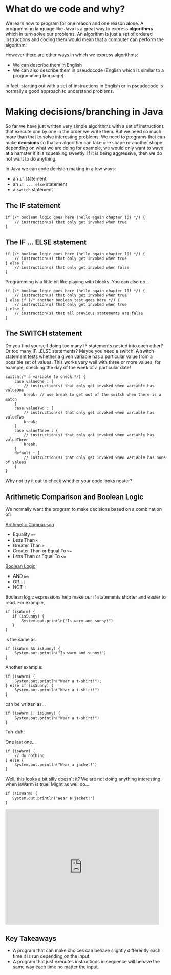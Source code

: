 # What do we code and why?

We learn how to program for one reason and one reason alone. A programming language like Java is a great way to express <b>algorithms</b> which in turn solve our problems. An algorithm is just a set of ordered instructions and coding them would mean that a computer can perform the algorithm!

However there are other ways in which we express algorithms:
- We can describe them in English
- We can also describe them in pseudocode (English which is similar to a programming language)

In fact, starting out with a set of instructions in English or in pseudocode is normally a good approach to understand problems.

# Making decisions/branching in Java

So far we have just written very simple algorithms with a set of instructions that execute one by one in the order we write them.
But we need so much more than that to solve interesting problems. We need to programs that can make **decisions** so that an algorithm can take one shape or another shape depending on what we are doing for example, we would only want to wave at a hamster if it is squeaking sweetly. If it is being aggressive, then we do not want to do anything.

In Java we can code decision making in a few ways:

- an `if` statement
- an `if ... else` statement
- a `switch` statement  

## The IF statement

```
if (/* boolean logic goes here (hello again chapter 10) */) {
    // instruction(s) that only get invoked when true
}
```

## The IF ... ELSE statement

```
if (/* boolean logic goes here (hello again chapter 10) */) {
    // instruction(s) that only get invoked when true
} else {
    // instruction(s) that only get invoked when false
}
```

Programming is a little bit like playing with blocks. You can also do...

```
if (/* boolean logic goes here (hello again chapter 10) */) {
    // instruction(s) that only get invoked when true
} else if (/* another boolean test goes here */) {
    // instruction(s) that only get invoked when true
} else {
    // instruction(s) that all previous statements are false
}
```

## The SWITCH statement

Do you find yourself doing too many IF statements nested into each other? Or too many IF...ELSE statements? Maybe you need a switch! A switch statement tests whether a given variable has a particular value from a possible set of values. This works very well with three or more values, for example, checking the day of the week of a particular date!

```
switch(/* a variable to check */) {
    case valueOne : {
        // instruction(s) that only get invoked when variable has valueOne
        break; // use break to get out of the switch when there is a match
    }
    case valueTwo : {
        // instruction(s) that only get invoked when variable has valueTwo
        break;
    }
    case valueThree : {
        // instruction(s) that only get invoked when variable has valueThree
        break;
    }
    default : {
        // instruction(s) that only get invoked when variable has none of values
    }
}
```
Why not try it out to check whether your code looks neater?

## Arithmetic Comparison and Boolean Logic

We normally want the program to make decisions based on a combination of:

<ins>Arithmetic Comparison</ins>

- Equality `==`
- Less Than `<`
- Greater Than `>`
- Greater Than or Equal To `>=`
- Less Than or Equal To `<=`

<ins>Boolean Logic</ins>

- AND `&&`
- OR `||` 
- NOT `!`

Boolean logic expressions help make our if statements shorter and easier to read. For example,

```
if (isWarm) {
   if (isSunny) {
       System.out.println("Is warm and sunny!")
   }
}
```
is the same as:

```
if (isWarm && isSunny) {
    System.out.println("Is warm and sunny!")
}
```
Another example:
```
if (isWarm) {
    System.out.println("Wear a t-shirt!");
} else if (isSunny) {
    System.out.println("Wear a t-shirt!")
}
```
can be written as...

```
if (isWarm || isSunny) {
    System.out.println("Wear a t-shirt!")
}
```

Tah-duh!

One last one...

```
if (isWarm) {
    // do nothing
} else {
    System.out.println("Wear a jacket!")
}
```

Well, this looks a bit silly doesn't it? We are not doing anything interesting when isWarm is true! Might as well do...

```
if (!isWarm) {
   System.out.println("Wear a jacket!")
}
```
<iframe src="https://giphy.com/embed/3o6nUWcomi37MoVOpO" width="480" height="360" frameBorder="0" class="giphy-embed"></iframe>

## Key Takeaways

- A program that can make choices can behave slightly differently each time it is run depending on the input.
- A program that just executes instructions in sequence will behave the same way each time no matter the input.